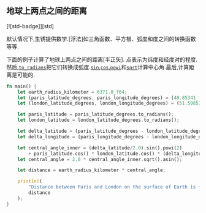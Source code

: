 
## 地球上两点之间的距离

[![std-badge]][std]

默认情况下,生锈提供数学.[浮法]如三角函数、平方根、弧度和度之间的转换函数等等.

下面的例子计算了地球上两点之间的距离[半正矢]. 点表示为纬度和经度对的程度.然后,[`to_radians`]把它们转换成弧度.[`sin`],[`cos`],[`powi`]和[`sqrt`]计算中心角.最后,计算距离是可能的.

```rust
fn main() {
    let earth_radius_kilometer = 6371.0_f64;
    let (paris_latitude_degrees, paris_longitude_degrees) = (48.85341_f64, -2.34880_f64);
    let (london_latitude_degrees, london_longitude_degrees) = (51.50853_f64, -0.12574_f64);

    let paris_latitude = paris_latitude_degrees.to_radians();
    let london_latitude = london_latitude_degrees.to_radians();

    let delta_latitude = (paris_latitude_degrees - london_latitude_degrees).to_radians();
    let delta_longitude = (paris_longitude_degrees - london_longitude_degrees).to_radians();

    let central_angle_inner = (delta_latitude/2.0).sin().powi(2)
        + paris_latitude.cos() * london_latitude.cos() * (delta_longitude/2.0).sin().powi(2);
    let central_angle = 2.0 * central_angle_inner.sqrt().asin();

    let distance = earth_radius_kilometer * central_angle;

    println!(
        "Distance between Paris and London on the surface of Earth is {:.1} kilometers",
        distance
    );
}
```

[float methods]: https://doc.rust-lang.org/std/primitive.f64.html#methods

[`to_radians`]: https://doc.rust-lang.org/std/primitive.f64.html#method.to_radians

[`sin`]: https://doc.rust-lang.org/std/primitive.f64.html#method.sin

[`cos`]: https://doc.rust-lang.org/std/primitive.f64.html#method.cos

[`powi`]: https://doc.rust-lang.org/std/primitive.f64.html#method.powi

[`sqrt`]: https://doc.rust-lang.org/std/primitive.f64.html#method.sqrt

[haversine formula]: https://en.wikipedia.org/wiki/Haversine_formula
